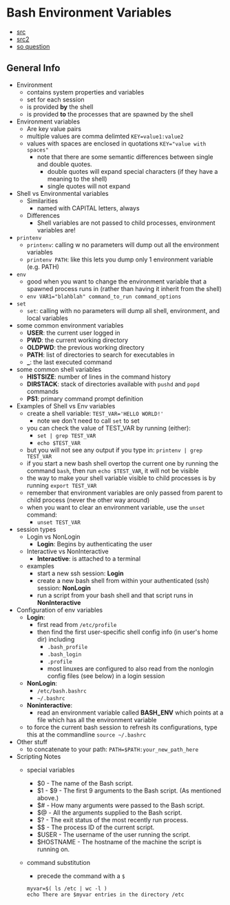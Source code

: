 Bash Environment Variables
==========

- [src](https://www.digitalocean.com/community/tutorials/how-to-read-and-set-environmental-and-shell-variables-on-a-linux-vps)
- [src2](https://ryanstutorials.net/bash-scripting-tutorial/bash-variables.php)
- [so question](https://unix.stackexchange.com/questions/26047/how-to-correctly-add-a-path-to-path)

## General Info

- Environment 
    - contains system properties and variables
    - set for each session
    - is provided **by** the shell
    - is provided **to** the processes that are spawned by the shell
- Environment variables
    - Are key value pairs
    - multiple values are comma delimted
        ```KEY=value1:value2```
    - values with spaces are enclosed in quotations
        ```KEY="value with spaces"```
        - note that there are some semantic differences between single and double quotes.
            - double quotes will expand special characters (if they have a meaning to the shell)
            - single quotes will not expand
- Shell vs Environmental variables
    - Similarities
        - named with CAPITAL letters, always
    - Differences
        - Shell variables are not passed to child processes, environment variables are! 
- `printenv`
    - `printenv`: calling w no parameters will dump out all the environment variables
    - `printenv PATH`: like this lets you dump only 1 environment variable (e.g. PATH)
- `env`
    - good when you want to change the environment variable that a spawned process runs in (rather than having it inherit from the shell)
    - `env VAR1="blahblah" command_to_run command_options`
- `set`
    - `set`: calling with no parameters will dump all shell, environment, and local variables
- some common environment variables
    - **USER**: the current user logged in
    - **PWD**: the current working directory
    - **OLDPWD**: the previous working directory
    - **PATH**: list of directories to search for executables in
    - **_**: the last executed command
- some common shell variables
    - **HISTSIZE**: number of lines in the command history
    - **DIRSTACK**: stack of directories available with `pushd` and `popd` commands
    - **PS1**: primary command prompt definition
- Examples of Shell vs Env variables
    - create a shell variable: `TEST_VAR='HELLO WORLD!'`
        - note we don't need to call `set` to set
    - you can check the value of TEST_VAR by running (either):
        - `set | grep TEST_VAR`
        - `echo $TEST_VAR`
    - but you will not see any output if you type in: `printenv | grep TEST_VAR`
    - if  you start a new bash shell overtop the current one by running the command `bash`, then run `echo $TEST_VAR`, it will not be visible
    - the way to make your shell variable visible to child processes is by running `export TEST_VAR`
    - remember that environment variables are only passed from parent to child process (never the other way around)
    - when you want to clear an environment variable, use the `unset` command:
        - `unset TEST_VAR`
- session types
    - Login vs NonLogin
        - **Login**: Begins by authenticating the user
    - Interactive vs NonInteractive
        - **Interactive**: is attached to a terminal
    - examples
        - start a new ssh session: **Login**
        - create a new bash shell from within your authenticated (ssh) session: **NonLogin**
        - run a script from your bash shell and that script runs in **NonInteractive**
- Configuration of env variables
    - **Login**: 
        - first read from `/etc/profile`
        - then find the first user-specific shell config info (in user's home dir) including
            - `.bash_profile`
            - `.bash_login`
            - `.profile`
            - most linuxes are configured to also read from the nonlogin config files (see below) in a login session
    - **NonLogin**:
        - `/etc/bash.bashrc`
        - `~/.bashrc`
    - **Noninteractive**:
        - read an environment variable called **BASH_ENV** which points at a file which has all the environment variable
    - to force the current bash session to refresh its configurations, type this at the commandline `source ~/.bashrc`
- Other stuff
    - to concatenate to your path: `PATH=$PATH:your_new_path_here`
- Scripting Notes
    - special variables
        - $0 - The name of the Bash script.
        - $1 - $9 - The first 9 arguments to the Bash script. (As mentioned above.)
        - $# - How many arguments were passed to the Bash script.
        - $@ - All the arguments supplied to the Bash script.
        - $? - The exit status of the most recently run process.
        - $$ - The process ID of the current script.
        - $USER - The username of the user running the script.
        - $HOSTNAME - The hostname of the machine the script is running on.
    - command substitution
        - precede the command with a `$`
        
        ```(bash)
        myvar=$( ls /etc | wc -l )
        echo There are $myvar entries in the directory /etc
        ```


